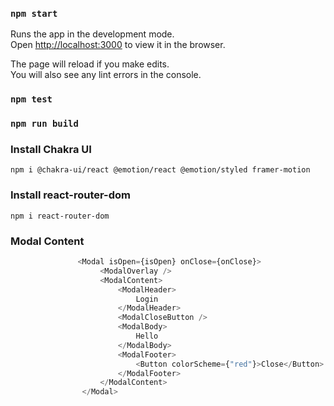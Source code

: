### `npm start`

Runs the app in the development mode.\
Open [http://localhost:3000](http://localhost:3000) to view it in the browser.

The page will reload if you make edits.\
You will also see any lint errors in the console.

### `npm test`



### `npm run build`



### Install Chakra UI
`npm i @chakra-ui/react @emotion/react @emotion/styled framer-motion`

### Install react-router-dom
`npm i react-router-dom`


### Modal Content
```python
               <Modal isOpen={isOpen} onClose={onClose}>
                    <ModalOverlay />
                    <ModalContent>
                        <ModalHeader>
                            Login
                        </ModalHeader>
                        <ModalCloseButton />
                        <ModalBody>
                            Hello
                        </ModalBody>
                        <ModalFooter>
                            <Button colorScheme={"red"}>Close</Button>
                        </ModalFooter>
                    </ModalContent>
                </Modal>
```
